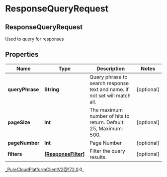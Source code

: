 # ResponseQueryRequest

## ResponseQueryRequest
Used to query for responses

## Properties

|Name | Type | Description | Notes|
|------------ | ------------- | ------------- | -------------|
| **queryPhrase** | **String** | Query phrase to search response text and name. If not set will match all. | [optional] |
| **pageSize** | **Int** | The maximum number of hits to return. Default: 25, Maximum: 500. | [optional] |
| **pageNumber** | **Int** | Page Number | [optional] |
| **filters** | [**[ResponseFilter]**]([ResponseFilter]) | Filter the query results. | [optional] |



_PureCloudPlatformClientV2@172.0.0_

